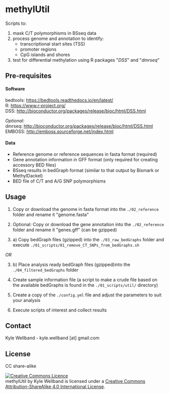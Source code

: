 # methylUtil

Scripts to:  
1) mask C/T polymorphisms in BSseq data 
2) process genome and annotation to identify:
   - transcriptional start sites (TSS)
   - promoter regions
   - CpG islands and shores
3) test for differential methylation using R packages "_DSS_" and "_dmrseq_"

## Pre-requisites

#### Software

bedtools: https://bedtools.readthedocs.io/en/latest/  
R: https://www.r-project.org/  
DSS: http://bioconductor.org/packages/release/bioc/html/DSS.html  

_Optional:_  
dmrseq: http://bioconductor.org/packages/release/bioc/html/DSS.html  
EMBOSS: http://emboss.sourceforge.net/index.html  

#### Data

- Reference genome or reference sequences in fasta format (required)
- Gene annotation information in GFF format (only required for creating accessory BED files)
- BSseq results in bedGraph format (similar to that output by Bismark or MethylDackel)
- BED file of C/T and A/G SNP polymorphisms 

## Usage

1) Copy or download the genome in fasta format into the `./02_reference` folder and rename it "genome.fasta"

2) Optional: Copy or download the gene annotation into the `./02_reference` folder and rename it "genes.gff" (can be gzipped)

3) a) Copy bedGraph files (gzipped) into the `./03_raw_bedGraphs` folder and execute `./01_scripts/01_remove_CT_SNPs_from_bedGraphs.sh`

_OR_

3) b) Place analysis ready bedGraph files (gzipped)into the `./04_filtered_bedGraphs` folder 

4) Create sample information file (a script to make a crude file based on the available bedGraphs is found in the `./01_scripts/util/` directory)

5) Create a copy of the `./config.yml` file and adjust the parameters to suit your analysis 

5) Execute scripts of interest and collect results

## Contact

Kyle Wellband - kyle.wellband [at] gmail.com

## License

CC share-alike

<a rel="license" href="http://creativecommons.org/licenses/by-sa/4.0/"><img alt="Creative Commons Licence" style="border-width:0" src="https://i.creativecommons.org/l/by-sa/4.0/88x31.png" /></a><br /><span xmlns:dct="http://purl.org/dc/terms/" property="dct:title">methylUtil</span> by <span xmlns:cc="http://creativecommons.org/ns#" property="cc:attributionName">Kyle Wellband</span> is licensed under a <a rel="license" href="http://creativecommons.org/licenses/by-sa/4.0/">Creative Commons Attribution-ShareAlike 4.0 International License</a>.
